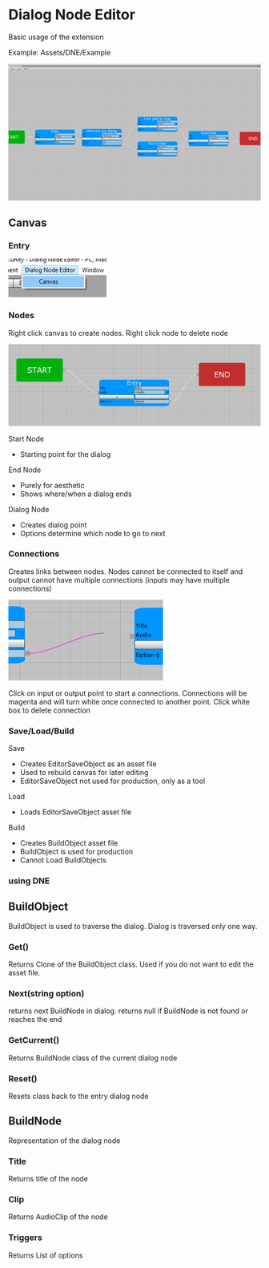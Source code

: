 # Dialog Node Editor
Basic usage of the extension

Example: Assets/DNE/Example

![](./README/Canvas.png)

## Canvas
### Entry

![](./README/Entry.png)

### Nodes
Right click canvas to create nodes. Right click node to delete node

![](./README/Nodes.png)

Start Node
* Starting point for the dialog

End Node
* Purely for aesthetic
* Shows where/when a dialog ends

Dialog Node
* Creates dialog point
* Options determine which node to go to next

### Connections
Creates links between nodes. Nodes cannot be connected to itself and output cannot have multiple connections (inputs may have multiple connections)

![](./README/Connection.png)

Click on input or output point to start a connections. Connections will be magenta and will turn white once connected to another point. Click white box to delete connection

### Save/Load/Build
Save
* Creates EditorSaveObject as an asset file
* Used to rebuild canvas for later editing
* EditorSaveObject not used for production, only as a tool

Load
* Loads EditorSaveObject asset file

Build
* Creates BuildObject asset file
* BuildObject is used for production
* Cannot Load BuildObjects

### using DNE
## BuildObject
BuildObject is used to traverse the dialog. Dialog is traversed only one way.
### Get()
Returns Clone of the BuildObject class. Used if you do not want to edit the asset file.
### Next(string option)
returns next BuildNode in dialog.
returns null if BuildNode is not found or reaches the end
### GetCurrent()
Returns BuildNode class of the current dialog node
### Reset()
Resets class back to the entry dialog node

## BuildNode
Representation of the dialog node
### Title
Returns title of the node
### Clip
Returns AudioClip of the node
### Triggers
Returns List<string> of options
